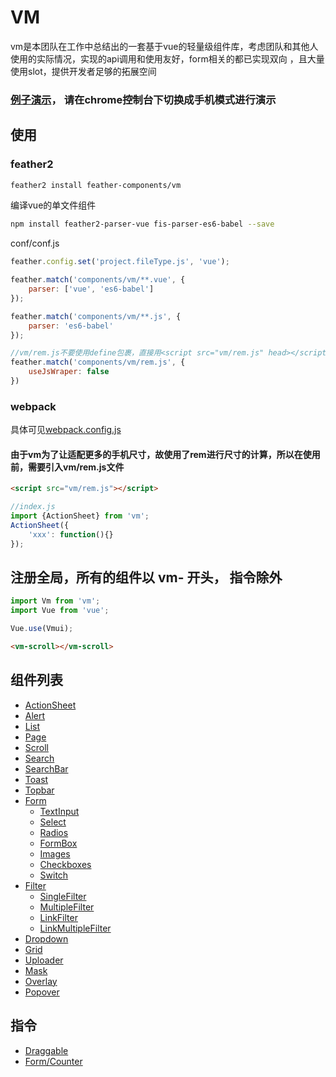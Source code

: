 VM
================
vm是本团队在工作中总结出的一套基于vue的轻量级组件库，考虑团队和其他人使用的实际情况，实现的api调用和使用友好，form相关的都已实现双向
，且大量使用slot，提供开发者足够的拓展空间

### [例子演示](//vmui.github.io)， 请在chrome控制台下切换成手机模式进行演示

## 使用

###  feather2

```sh
feather2 install feather-components/vm
```

编译vue的单文件组件

```sh
npm install feather2-parser-vue fis-parser-es6-babel --save
```

conf/conf.js

```js
feather.config.set('project.fileType.js', 'vue');

feather.match('components/vm/**.vue', {
    parser: ['vue', 'es6-babel']
});

feather.match('components/vm/**.js', {
    parser: 'es6-babel'
});

//vm/rem.js不要使用define包裹，直接用<script src="vm/rem.js" head></script>的方式引入
feather.match('components/vm/rem.js', {
    useJsWraper: false
})
```

### webpack

具体可见[webpack.config.js](./examples/webpack.config.js)

#### 由于vm为了让适配更多的手机尺寸，故使用了rem进行尺寸的计算，所以在使用前，需要引入vm/rem.js文件

```html
<script src="vm/rem.js"></script>
```

```js
//index.js
import {ActionSheet} from 'vm';
ActionSheet({
    'xxx': function(){}
});
```

## 注册全局，所有的组件以 vm- 开头， 指令除外

```js
import Vm from 'vm';
import Vue from 'vue';

Vue.use(Vmui);
```

```html
<vm-scroll></vm-scroll>
```

## 组件列表

* [ActionSheet](./doc/actionsheet.md)
* [Alert](./doc/alert.md)
* [List](./doc/list.md)
* [Page](./doc/page.md)
* [Scroll](./doc/scroll.md)
* [Search](./doc/search.md)
* [SearchBar](./doc/searchbar.md)
* [Toast](./doc/toast.md)
* [Topbar](./doc/topbar.md)
* [Form](./doc/form.md)
    * [TextInput](./doc/textinput.md)
    * [Select](./doc/select.md)
    * [Radios](./doc/radios.md)
    * [FormBox](./doc/formbox.md)
    * [Images](./doc/images.md)
    * [Checkboxes](./doc/checkboxes.md)
    * [Switch](./doc/switch.md)
* [Filter](./doc/filter.md)
    * [SingleFilter](./doc/single.md)
    * [MultipleFilter](./doc/multiple.md)
    * [LinkFilter](./doc/link.md)
    * [LinkMultipleFilter](./doc/link-multiple.md)
* [Dropdown](./doc/dropdown.md)
* [Grid](./doc/grid.md)
* [Uploader](./doc/uploader.md)
* [Mask](./doc/mask.md)
* [Overlay](./doc/overlay.md)
* [Popover](./doc/popover.md)

## 指令

* [Draggable](./doc/draggable.md)
* [Form/Counter](./doc/counter.md)
